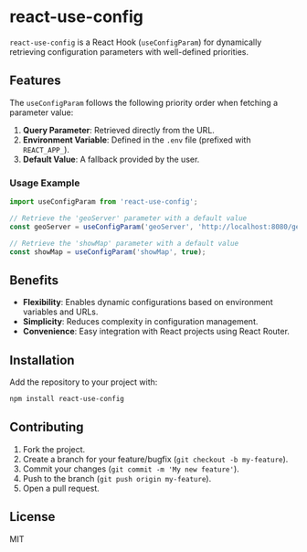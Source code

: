 
# react-use-config

`react-use-config` is a React Hook (`useConfigParam`) for dynamically retrieving configuration parameters with well-defined priorities.

## Features

The `useConfigParam` follows the following priority order when fetching a parameter value:
1. **Query Parameter**: Retrieved directly from the URL.
2. **Environment Variable**: Defined in the `.env` file (prefixed with `REACT_APP_`).
3. **Default Value**: A fallback provided by the user.

### Usage Example

```javascript
import useConfigParam from 'react-use-config';

// Retrieve the 'geoServer' parameter with a default value
const geoServer = useConfigParam('geoServer', 'http://localhost:8080/geoserver/isagro/wms');

// Retrieve the 'showMap' parameter with a default value
const showMap = useConfigParam('showMap', true);
```

## Benefits

- **Flexibility**: Enables dynamic configurations based on environment variables and URLs.
- **Simplicity**: Reduces complexity in configuration management.
- **Convenience**: Easy integration with React projects using React Router.

## Installation

Add the repository to your project with:

```bash
npm install react-use-config
```

## Contributing

1. Fork the project.
2. Create a branch for your feature/bugfix (`git checkout -b my-feature`).
3. Commit your changes (`git commit -m 'My new feature'`).
4. Push to the branch (`git push origin my-feature`).
5. Open a pull request.

## License

MIT
